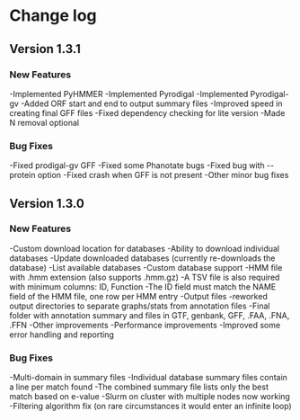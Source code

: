 # Change log

## Version 1.3.1

### New Features

-Implemented PyHMMER
-Implemented Pyrodigal
-Implemented Pyrodigal-gv
-Added ORF start and end to output summary files
-Improved speed in creating final GFF files
-Fixed dependency checking for lite version
-Made N removal optional

### Bug Fixes

-Fixed prodigal-gv GFF
-Fixed some Phanotate bugs
-Fixed bug with --protein option
-Fixed crash when GFF is not present
-Other minor bug fixes

## Version 1.3.0

### New Features

-Custom download location for databases
-Ability to download individual databases
-Update downloaded databases (currently re-downloads the database)
-List available databases
-Custom database support
  -HMM file with .hmm extension (also supports .hmm.gz)
  -A TSV file is also required with minimum columns: ID, Function
  -The ID field must match the NAME field of the HMM file, one row per HMM entry
-Output files
  -reworked output directories to separate graphs/stats from annotation files
  -Final folder with annotation summary and files in GTF, genbank, GFF, .FAA, .FNA, .FFN
-Other improvements
  -Performance improvements
  -Improved some error handling and reporting

### Bug Fixes

-Multi-domain in summary files
  -Individual database summary files contain a line per match found
  -The combined summary file lists only the best match based on e-value
-Slurm on cluster with multiple nodes now working
-Filtering algorithm fix (on rare circumstances it would enter an infinite loop)
